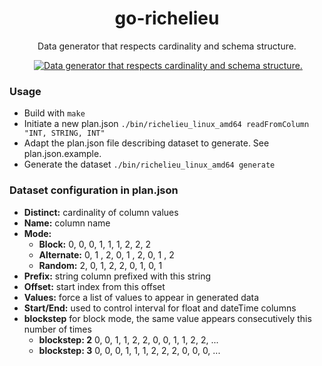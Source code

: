 <div align="center">
  <h1>go-richelieu</h1>
  <p>Data generator that respects cardinality and schema structure.</p>
  <img source=""/>
  <a href="https://coveralls.io/github/estebgonza/go-richelieu" title="Data generator that respects cardinality and schema structure.">
    <img src="https://github.com/estebgonza/go-richelieu/workflows/Go/badge.svg" alt="Data generator that respects cardinality and schema structure."/>
  </a>
</div>

### Usage
- Build with `make`
- Initiate a new plan.json `./bin/richelieu_linux_amd64 readFromColumn "INT, STRING, INT"`
- Adapt the plan.json file describing dataset to generate. See plan.json.example.
- Generate the dataset `./bin/richelieu_linux_amd64 generate`

### Dataset configuration in plan.json
- **Distinct:** cardinality of column values
- **Name:** column name
- **Mode:**
  - **Block:** 0, 0, 0, 1, 1, 1, 2, 2, 2
  - **Alternate:** 0, 1 , 2, 0, 1 , 2, 0, 1 , 2
  - **Random:** 2, 0, 1, 2, 2, 0, 1, 0, 1
- **Prefix:** string column prefixed with this string
- **Offset:** start index from this offset
- **Values:** force a list of values to appear in generated data
- **Start/End:** used to control interval for float and dateTime columns
- **blockstep** for block mode, the same value appears consecutively this number of times
  - **blockstep: 2** 0, 0, 1, 1, 2, 2, 0, 0, 1, 1, 2, 2, ...
  - **blockstep: 3** 0, 0, 0, 1, 1, 1, 2, 2, 2, 0, 0, 0, ...
